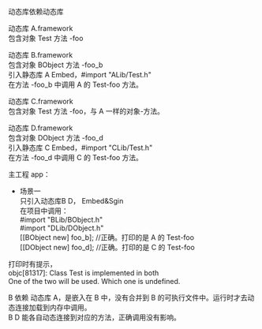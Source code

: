 

动态库依赖动态库  


动态库 A.framework  
包含对象 Test 方法 -foo  

动态库 B.framework  
包含对象 BObject 方法 -foo_b  
引入静态库 A Embed，#import "ALib/Test.h"  
在方法 -foo_b 中调用 A 的 Test-foo 方法。  

动态库 C.framework  
包含对象 Test 方法 -foo，与 A 一样的对象-方法。  

动态库 D.framework  
包含对象 DObject 方法 -foo_d  
引入静态库 C Embed，#import "CLib/Test.h"  
在方法 -foo_d 中调用 C 的 Test-foo 方法。  



主工程 app：  
* 场景一  
只引入动态库B D， Embed&Sgin  
在项目中调用：  
\#import "BLib/BObject.h"  
\#import "DLib/DObject.h"  
[[BObject new] foo_b]; //正确。打印的是 A 的 Test-foo  
[[DObject new] foo_d]; //正确。打印的是 C 的 Test-foo  

打印时有提示，  
objc[81317]: Class Test is implemented in both  
One of the two will be used. Which one is undefined.  

B 依赖 动态库 A，是嵌入在 B 中，没有合并到 B 的可执行文件中。运行时才去动态连接加载到内存中调用。  
B D 能各自动态连接到对应的方法，正确调用没有影响。  















